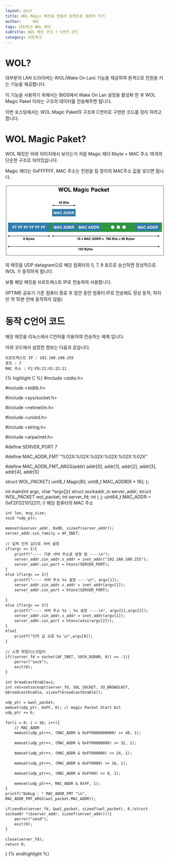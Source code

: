 ```yaml
---
layout: post
title: WOL Magic 패킷을 만들어 원격으로 컴퓨터 키기
author:     UKC
tags: 네트워크 WOL 패킷 
subtitle: WOL 패킷 구조 + C언어 코드
category: 네트워크
---
```


# WOL?

대부분의 LAN 드라이버는 WOL(Wake On Lan) 기능을 제공하여 원격으로 전원을 키는 기능을 제공합니다.

이 기능을 사용하기 위해서는 BIOS에서 Wake On Lan 설정을 활성화 한 후 WOL Magic Paket 이라는 구조의 데이터를 전송해주면 됩니다.

이번 포스팅에서는 WOL Magic Paket의 구조와 C언어로 구현한 코드를 정리 하려고 합니다.

# WOL Magic Paket?

WOL 패킷은 아래 이미지에서 보이는거 처럼 Magic 헤더 6byte + MAC 주소 16개의 단순한 구조로 되어있습니다.

Magic 헤더는 0xFFFFFF, MAC 주소는 전원을 킬 장치의 MAC주소 값을 넣으면 됩니다.

![WOL-packet](/img/2020-10-07/WOL_packet.png)

위 패킷을 UDP datagram으로 해당 컴퓨터의 0, 7, 9 포트로 송신하면 정상적으로 WOL 가 동작하게 됩니다. 

보통 해당 패킷을 브로트케스트 IP로 전송하여 사용합니다.

(IPTIME 공유기 기준 컴퓨터 종료 후 잠깐 동안 컴퓨터 IP로 전송해도 정상 동작, 하지만 약 10분 안에 동작하지 않음)

# 동작 C언어 코드 

해당 패킷을 리눅스에서 C언어를 이용하여 전송하는 예제 입니다.

아래 코드에서 설정한 정보는 다음과 같습니다.

	브로트케스트 IP : 192.168.100.255
	포트 : 7
	MAC 주소 : F2:FD:21:01:22:11

{% highlight C %}
#include <stdio.h>

#include <stdlib.h>

#include <sys/socket.h>

#include <netinet/in.h>

#include <unistd.h>

#include <string.h>

#include <arpa/inet.h>

#define SERVER_PORT 7

#define MAC_ADDR_FMT "%02X:%02X:%02X:%02X:%02X:%02X"

#define MAC_ADDR_FMT_ARGS(addr) addr[0], addr[1], addr[2], addr[3], addr[4], addr[5]

struct WOL_PACKET{
	uint8_t Magic[6];
	uint8_t MAC_ADDR[6 * 16];
};

int main(int argc, char *argv[]){
    struct sockaddr_in server_addr;
	struct WOL_PACKET wol_packet;
	int server_fd;
	int i, j;
	uint64_t MAC_ADDR = 0xF2FD21012211;
	// 해당 컴퓨터의 MAC 주소 

	int len, msg_size;
	void *udp_ptr;

    memset(&server_addr, 0x00, sizeof(server_addr));
	server_addr.sin_family = AF_INET;

    // 입력 인자 값으로 서버 설정
	if(argc <= 1){
		printf("---- 기본 서버 주소로 설정 됨 ----\n");
		server_addr.sin_addr.s_addr = inet_addr("192.168.100.255");
		server_addr.sin_port = htons(SERVER_PORT);
	}
	else if(argc == 2){
		printf("---- 서버 주소 %s 설정 ----\n", argv[1]);
		server_addr.sin_addr.s_addr = inet_addr(argv[1]);
		server_addr.sin_port = htons(SERVER_PORT);

	}
	else if(argc == 3){
		printf("---- 서버 주소 %s : %s 설정 ----\n", argv[1],argv[2]);
		server_addr.sin_addr.s_addr = inet_addr(argv[1]);
		server_addr.sin_port = htons(atoi(argv[2]));
	}	
	else{
		printf("인자 값 오류 %s \n",argv[0]);
	}

    // 소켓 파일디스크립터 
	if((server_fd = socket(AF_INET, SOCK_DGRAM, 0)) == -1){
		perror("sock");
		exit(0);
	}

	int broadcastEnable=1;
	int ret=setsockopt(server_fd, SOL_SOCKET, SO_BROADCAST, &broadcastEnable, sizeof(broadcastEnable));

	udp_ptr = &wol_packet;
	memset(udp_ptr, 0xFF, 6); // magic Packet Start bit
	udp_ptr += 6;

	for(i = 0; i < 16; i++){
		// MAC_ADDR
		memset(udp_ptr++, (MAC_ADDR & 0xFF0000000000) >> 40, 1);

		memset(udp_ptr++, (MAC_ADDR & 0xFF00000000) >> 32, 1);

		memset(udp_ptr++, (MAC_ADDR & 0xFF000000) >> 24, 1);

		memset(udp_ptr++, (MAC_ADDR & 0xFF0000) >> 16, 1);

		memset(udp_ptr++, (MAC_ADDR & 0xFF00) >> 8, 1);

		memset(udp_ptr++, MAC_ADDR & 0xFF, 1);
	}
	printf("Debug : " MAC_ADDR_FMT "\n", MAC_ADDR_FMT_ARGS(wol_packet.MAC_ADDR));

	if(sendto(server_fd, &wol_packet, sizeof(wol_packet), 0,(struct sockaddr *)&server_addr, sizeof(server_addr))){
	 	perror("send");
	 	exit(0);
	}

	close(server_fd);
    return 0;
}
{% endhighlight %}